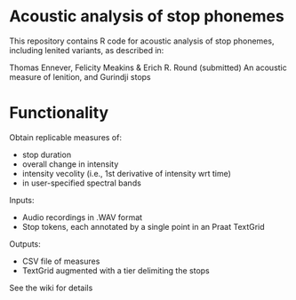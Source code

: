 # Acoustic analysis of stop phonemes

This repository contains R code for acoustic analysis of stop phonemes, including lenited variants, as described in:

Thomas Ennever, Felicity Meakins & Erich R. Round (submitted) An acoustic measure of lenition, and Gurindji stops

# Functionality

Obtain replicable measures of:
- stop duration
- overall change in intensity
- intensity vecolity (i.e., 1st derivative of intensity wrt time)
- in user-specified spectral bands

Inputs:
- Audio recordings in .WAV format
- Stop tokens, each annotated by a single point in an Praat TextGrid

Outputs:
- CSV file of measures
- TextGrid augmented with a tier delimiting the stops

See the wiki for details
